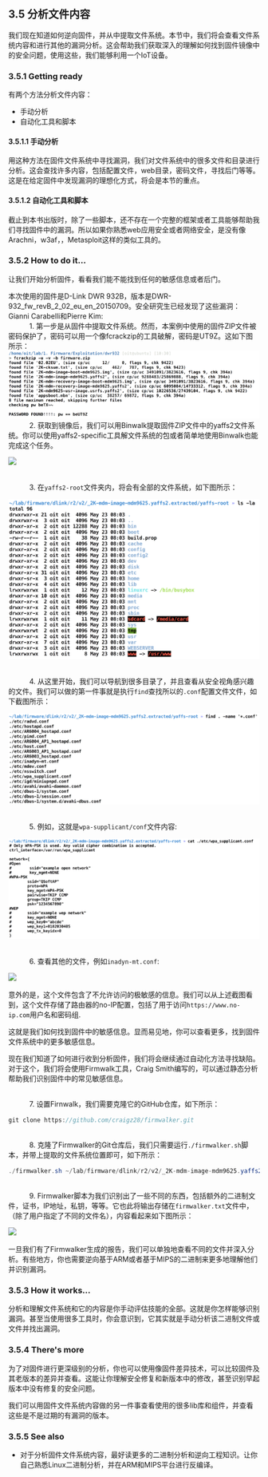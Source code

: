 ## 3.5 分析文件内容

我们现在知道如何逆向固件，并从中提取文件系统。本节中，我们将会查看文件系统内容和进行其他的漏洞分析。这会帮助我们获取深入的理解如何找到固件镜像中的安全问题，使用这些，我们能够利用一个IoT设备。

### 3.5.1 Getting ready

有两个方法分析文件内容：

* 手动分析
* 自动化工具和脚本

#### 3.5.1.1 手动分析

用这种方法在固件文件系统中寻找漏洞，我们对文件系统中的很多文件和目录进行分析。这会查找许多内容，包括配置文件，web目录，密码文件，寻找后门等等。这是在给定固件中发现漏洞的理想化方式，将会是本节的重点。

#### 3.5.1.2 自动化工具和脚本

截止到本书出版时，除了一些脚本，还不存在一个完整的框架或者工具能够帮助我们寻找固件中的漏洞。所以如果你熟悉web应用安全或者网络安全，是没有像Arachni，w3af，，Metasploit这样的类似工具的。

### 3.5.2 How to do it...
让我们开始分析固件，看看我们能不能找到任何的敏感信息或者后门。

本次使用的固件是D-Link DWR 932B，版本是DWR-932_fw_revB_2_02_eu_en_20150709。安全研究生已经发现了这些漏洞：Gianni Carabelli和Pierre Kim:
<br>&emsp;&emsp;&emsp;1. 第一步是从固件中提取文件系统。然而，本案例中使用的固件ZIP文件被密码保护了，密码可以用一个像fcrackzip的工具破解，密码是UT9Z。这如下图所示：
![](../img/3-5/3-5-2-1.png)
<br>&emsp;&emsp;&emsp;2. 获取到镜像后，我们可以用Binwalk提取固件ZIP文件中的yaffs2文件系统。你可以使用yaffs2-specific工具解文件系统的包或者简单地使用Binwalk也能完成这个任务。

![](../img/3-5/3-5-2-2.png)

<br>&emsp;&emsp;&emsp;3. 在`yaffs2-root`文件夹内，将会有全部的文件系统，如下图所示：

![](../img/3-5/3-5-2-3.png)

<br>&emsp;&emsp;&emsp;4. 从这里开始，我们可以导航到很多目录了，并且查看从安全视角感兴趣的文件。我们可以做的第一件事就是执行`find`查找所以的`.conf`配置文件文件，如下截图所示：

![](../img/3-5/3-5-2-4.png)

<br>&emsp;&emsp;&emsp;5. 例如，这就是`wpa-supplicant/conf`文件内容:

![](../img/3-5/3-5-2-5.png)

<br>&emsp;&emsp;&emsp;6. 查看其他的文件，例如`inadyn-mt.conf`:

![](../img/3-5/3-5-2-1-6.png)

意外的是，这个文件包含了不允许访问的极敏感的信息。我们可以从上述截图看到，这个文件存储了路由器的no-IP配置，包括了用于访问`https://www.no-ip.com`用户名和密码组.

这就是我们如何找到固件中的敏感信息。显而易见地，你可以查看更多，找到固件文件系统中的更多敏感信息。

现在我们知道了如何进行收到分析固件，我们将会继续通过自动化方法寻找缺陷。对于这个，我们将会使用Firmwalk工具，Craig Smith编写的，可以通过静态分析帮助我们识别固件中的常见敏感信息。

<br>&emsp;&emsp;&emsp;7. 设置Firnwalk，我们需要克隆它的GitHub仓库，如下所示：

```java
git clone https://github.com/craigz28/firmwalker.git
```

<br>&emsp;&emsp;&emsp;8. 克隆了Firmwalker的Git仓库后，我们只需要运行`./firmwalker.sh`脚本，并带上提取的文件系统位置即可，如下所示：

```java
./firmwalker.sh ~/lab/firmware/dlink/r2/v2/_2K-mdm-image-mdm9625.yaffs2.extracted/yaffs-root
```

<br>&emsp;&emsp;&emsp;9. Firmwalker脚本为我们识别出了一些不同的东西，包括额外的二进制文件，证书，IP地址，私钥，等等。它也此将输出存储在`firmwalker.txt`文件中，（除了用户指定了不同的文件名），内容看起来如下图所示：

![](../img/3-5/3-5-2-1-9.png)

一旦我们有了Firmwalker生成的报告，我们可以单独地查看不同的文件并深入分析。有些地方，你也需要逆向基于ARM或者基于MIPS的二进制来更多地理解他们并识别漏洞。
### 3.5.3 How it works...

分析和理解文件系统和它的内容是你手动评估技能的全部。这就是你怎样能够识别漏洞。甚至当使用很多工具时，你会意识到，它其实就是手动分析该二进制文件或文件并找出漏洞。

### 3.5.4 There's more

为了对固件进行更深级别的分析，你也可以使用像固件差异技术，可以比较固件及其老版本的差异并查看。这能让你理解安全修复和新版本中的修改，甚至识别早起版本中没有修复的安全问题。

我们可以用固件文件系统内容做的另一件事查看使用的很多lib库和组件，并查看这些是不是过期的有漏洞的版本。

### 3.5.5 See also

* 对于分析固件文件系统内容，最好读更多的二进制分析和逆向工程知识。让你自己熟悉Linux二进制分析，并在ARM和MIPS平台进行反编译。